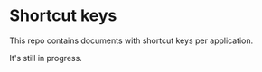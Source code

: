 # Shortcut keys 

This repo contains documents with shortcut keys per application.

It's still in progress.
